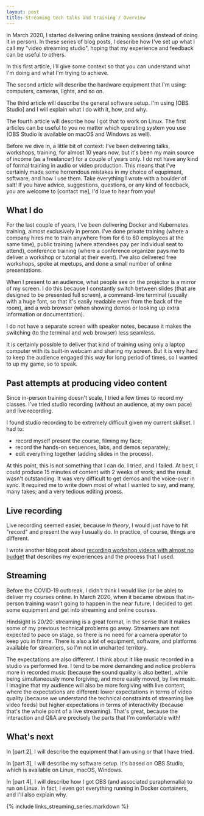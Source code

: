 ```yaml
---
layout: post
title: Streaming tech talks and training / Overview
---
```


In March 2020, I started delivering online training sessions (instead
of doing it in person). In these series of blog posts, I describe how
I've set up what I call my "video streaming studio", hoping that my
experience and feedback can be useful to others.

In this first article, I'll give some context so that you can
understand what I'm doing and what I'm trying to achieve.

The second article will describe the hardware equipment that I'm using:
computers, cameras, lights, and so on.

The third article will describe the general software setup.
I'm using [OBS Studio] and I will explain
what I do with it, how, and why.

The fourth article will describe how I got that to work on Linux.
The first articles can be useful to you no matter which operating
system you use (OBS Studio is available on macOS and Windows as well).

Before we dive in, a little bit of context: I've been delivering
talks, workshops, training, for almost 10 years now, but it's been
my main source of income (as a freelancer) for a couple of years only.
I do not have any kind of formal training in audio or video production.
This means that I've certainly made some horrendous mistakes in my
choice of equpiment, software, and how I use them. Take everything
I wrote with a boulder of salt! If you have advice, suggestions,
questions, or any kind of feedback, you are welcome to
[contact me], I'd love to hear from you!


## What I do

For the last couple of years, I've been delivering Docker and
Kubernetes training, almost exclusively in person. I've done
private training (where a company hires me to train anywhere
from for 6 to 60 employees at the same time), public training
(where attendees pay per individual seat to attend), conference
training (where a conference organizer pays me to deliver a
workshop or tutorial at their event). I've also delivered
free workshops, spoke at meetups, and done a small number
of online presentations.

When I present to an audience, what people see on the projector
is a mirror of my screen. I do this because I constantly switch
between slides (that are designed to be presented full screen),
a command-line terminal (usually with a huge font, so that it's
easily readable even from the back of the room), and a web
browser (when showing demos or looking up extra information
or documentation).

I do not have a separate screen with speaker notes, because
it makes the switching (to the terminal and web browser) less
seamless.

It is certainly possible to deliver that kind of training using only
a laptop computer with its built-in webcam and sharing my
screen. But it is very hard to keep the audience engaged this
way for long period of times, so I wanted to up my game, so to
speak.


## Past attempts at producing video content

Since in-person training doesn't scale, I tried a few times
to record my classes. I've tried studio recording
(without an audience, at my own pace) and live recording.

I found studio recording to be extremely difficult given
my current skillset. I had to:
- record myself present the course, filming my face;
- record the hands-on sequences, labs, and demos separately;
- edit everything together (adding slides in the process).

At this point, this is not something that I can do.
I tried, and I failed. At best, I could produce 15 minutes
of content with 2 weeks of work; and the result wasn't
outstanding. It was very difficult to get demos and the
voice-over in sync. It required me to write down most of
what I wanted to say, and many, many takes; and a very
tedious editing proess.


## Live recording

Live recording seemed easier, because *in theory*, I would
just have to hit "record" and present the way I usually do.
In practice, of course, things are different.

I wrote another blog post about [recording workshop videos
with almost no budget](http://jpetazzo.github.io/2019/03/28/recording-workshop-video-tutorial-training/) that describes my experiences
and the process that I used.


## Streaming

Before the COVID-19 outbreak, I didn't think I would like
(or be able) to deliver my courses online. In March 2020,
when it became obvious that in-person training wasn't going
to happen in the near future, I decided to get some equipment
and get into streaming and online courses.

Hindsight is 20/20: streaming is a great format, in the sense
that it makes some of my previous technical problems go away.
Streamers are not expected to pace on stage, so there is no
need for a camera operator to keep you in frame. There is also
a lot of equipment, software, and platforms available for
streamers, so I'm not in uncharted territory.

The expectations are also different. I think about it like
music recorded in a studio vs performed live. I tend to be
more demanding and notice problems more in recorded music
(because the sound quality is also better), while being
simultaneously more forgiving, and more easily moved, by
live music. I imagine that my audience will also be more
forgiving with live content, where the expectations are
different: lower expectations in terms of video quality
(because we understand the technical constraints of streaming
live video feeds) but higher expectations in terms of
interactivity (because that's the whole point of a live
streaming). That's great, because the interaction and Q&A
are precisely the parts that I'm comfortable with!


## What's next

In [part 2], I will describe the equipment that I am using
or that I have tried.

In [part 3], I will describe my software setup. It's based
on OBS Studio, which is available on Linux, macOS, Windows.

In [part 4], I will describe how I got OBS (and associated
paraphernalia) to run on Linux. In fact, I even got
everything running in Docker containers, and I'll
also explain why.

{% include links_streaming_series.markdown %}
